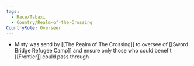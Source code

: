 ```yaml
---
tags:
  - Race/Tabaxi
  - Country/Realm-of-the-Crossing
CountryRole: Overseer
---
```

- Misty was send by [[The Realm of The Crossing]] to oversee of [[Sword Bridge Refugee Camp]] and ensure only those who could benefit [[Frontier]] could pass through